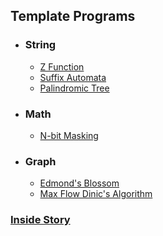 ## Template Programs
 - ### String
   * [Z Function](https://github.com/SakibulMowla/Contest-Programming-Templates/blob/master/Library/Z%20Function.cpp)
   * [Suffix Automata](https://github.com/SakibulMowla/Contest-Programming-Templates/blob/master/Library/SuffixAutomata.cpp)
   * [Palindromic Tree](https://github.com/SakibulMowla/Contest-Programming-Templates/blob/master/Library/Palindromic%20Tree.cpp)

 - ### Math
   * [N-bit Masking](https://github.com/SakibulMowla/Contest-Programming-Templates/blob/master/Library/n-bit%20masking.cpp)

 - ### Graph
   * [Edmond's Blossom](https://github.com/SakibulMowla/Competitive-Programming-Templates/blob/master/Library/Blossom.cpp)
   * [Max Flow Dinic's Algorithm](https://github.com/SakibulMowla/Competitive-Programming-Templates/blob/master/Library/Max%20Flow%20Dinic.cpp)


### [Inside Story](google.com)
